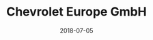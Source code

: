 ---
title:          "Chevrolet Europe GmbH"
date:           "2018-07-05"
draft:          false
robotsExclude:  true
---